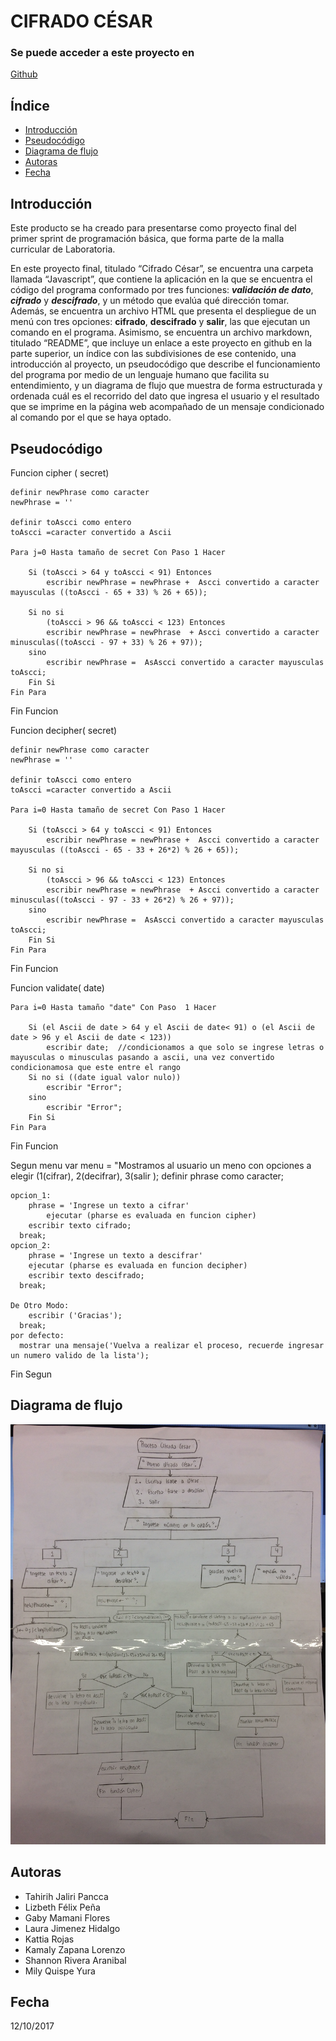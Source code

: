 CIFRADO CÉSAR
=============

### Se puede acceder a este proyecto en
[Github](https://github.com/Tayrih/cifrado_cesar_power_code "Github")

Índice
------
* [Introducción](#cabecera1)
* [Pseudocódigo](#cabecera2)
* [Diagrama de flujo](#cabecera3)
* [Autoras](#cabecera4)
* [Fecha](#cabecera5)

Introducción
-------------------
Este producto se ha creado para presentarse como proyecto final del primer sprint de programación básica, que forma parte de la malla curricular de Laboratoria.

En este proyecto final, titulado “Cifrado César”, se encuentra una carpeta llamada “Javascript”, que contiene la aplicación en la que se encuentra el código del programa conformado por tres funciones: ***validación de dato***, ***cifrado*** y ***descifrado***, y un método que evalúa qué dirección tomar. Además, se encuentra un archivo HTML que presenta el despliegue de un menú con tres opciones: **cifrado**, **descifrado** y **salir**, las que ejecutan un comando en el programa. Asimismo, se encuentra un archivo markdown, titulado “README”, que incluye un enlace a este proyecto en github en la parte superior, un índice con las subdivisiones de ese contenido, una introducción al proyecto, un pseudocódigo que describe el funcionamiento del programa por medio de un lenguaje humano que facilita su entendimiento, y un diagrama de flujo que muestra de forma estructurada y ordenada cuál es el recorrido del dato que ingresa el usuario y el resultado que se imprime en la página web acompañado de un mensaje condicionado al comando por el que se haya optado.

Pseudocódigo
------------  
Funcion  cipher ( secret)
	
	definir newPhrase como caracter
	newPhrase = ''

	definir toAscci como entero
	toAscci =caracter convertido a Ascii

	Para j=0 Hasta tamaño de secret Con Paso 1 Hacer
				
		Si (toAscci > 64 y toAscci < 91) Entonces
			escribir newPhrase = newPhrase +  Ascci convertido a caracter mayusculas ((toAscci - 65 + 33) % 26 + 65));
	
		Si no si 
			(toAscci > 96 && toAscci < 123) Entonces 
			escribir newPhrase = newPhrase  + Ascci convertido a caracter minusculas((toAscci - 97 + 33) % 26 + 97));
		sino   
			escribir newPhrase =  AsAscci convertido a caracter mayusculas toAscci;
		Fin Si
	Fin Para
	
Fin Funcion




Funcion  decipher( secret)
	
	definir newPhrase como caracter
	newPhrase = ''

	definir toAscci como entero
	toAscci =caracter convertido a Ascii

	Para i=0 Hasta tamaño de secret Con Paso 1 Hacer
				
		Si (toAscci > 64 y toAscci < 91) Entonces
			escribir newPhrase = newPhrase +  Ascci convertido a caracter mayusculas ((toAscci - 65 - 33 + 26*2) % 26 + 65));
	
		Si no si 
			(toAscci > 96 && toAscci < 123) Entonces 
			escribir newPhrase = newPhrase  + Ascci convertido a caracter minusculas((toAscci - 97 - 33 + 26*2) % 26 + 97));
		sino   
			escribir newPhrase =  AsAscci convertido a caracter mayusculas toAscci;
		Fin Si
	Fin Para
	
Fin Funcion





Funcion  validate( date)
	
	
	Para i=0 Hasta tamaño "date" Con Paso  1 Hacer
				
		Si (el Ascii de date > 64 y el Ascii de date< 91) o (el Ascii de date > 96 y el Ascii de date < 123))
			escribir date;  //condicionamos a que solo se ingrese letras o mayusculas o minusculas pasando a ascii, una vez convertido condicionamosa que este entre el rango
		Si no si ((date igual valor nulo))
			escribir "Error";
		sino 
			escribir "Error";
		Fin Si
	Fin Para
	
Fin Funcion



  Segun menu
  var menu = "Mostramos al usuario un meno con opciones a elegir (1(cifrar), 2(decifrar), 3(salir );
  definir phrase como caracter;
	
	opcion_1:
		phrase = 'Ingrese un texto a cifrar'
      		ejecutar (pharse es evaluada en funcion cipher)
		escribir texto cifrado;
      break;
	opcion_2:
		phrase = 'Ingrese un texto a descifrar'
		ejecutar (pharse es evaluada en funcion decipher)
		escribir texto descifrado;
      break;
	
	De Otro Modo:
		escribir ('Gracias');
      break;
    por defecto:
      mostrar una mensaje('Vuelva a realizar el proceso, recuerde ingresar un numero valido de la lista');
Fin Segun


Diagrama de flujo
-----------------
![Ingreso de datos](assets/docs/img1.jpg "Ingreso de datos")

Autoras
------
* Tahirih Jaliri Pancca
* Lizbeth Félix Peña
* Gaby Mamani Flores
* Laura Jimenez Hidalgo
* Kattia Rojas
* Kamaly Zapana Lorenzo
* Shannon Rivera Aranibal
* Mily Quispe Yura

Fecha
-----
12/10/2017
